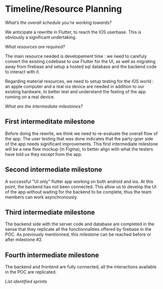 # Timeline/Resource Planning

*What’s the overall schedule you’re working towards?*

We anticipate a rewritte in Flutter, to reach the IOS userbase.
This is obviously a significant undertaking.


*What resources are required?*

The main resource needed is developement time : we need to carefuly convert the existing codebase to use Flutter for the UI, as well as migrating away from firebase and setup a hosted sql database and the backend code to interact with it.

Regarding material resources, we need to setup testing for the IOS world : an apple computer and a real ios device are needed in addition to our existing hardware, to better test and understand the feeling of the app running on a real device.

*What are the intermediate milestones?*

## First intermeditate milestone

Before doing the rewrite, we think we need to re-evaluate the overall flow of the app. The user testing that was done indicates that the party-goer side of the app needs significant improvements. This first intermediate milestone will be a new flow mockup (in Figma), to better align with what the testers have told us they except from the app.


## Second intermediate milestone

A successful "UI only" flutter app working on both android and ios. At this point, the backend has not been connected.
This allow us to develop the UI of the app without waiting for the backend to be complete, thus the team members can work asynchronously.


## Third intermediate milestone

The backend side with the server code and database are completed in the sense that they replicate all the functionnalities offered by firebase in the POC. As previously mentionned, this milestone can be reached before or after milestone #2.

## Fourth intermediate milestone

The backend and frontend are fully connected, all the interactions available in the POC are replicated.

*List identified sprints*

